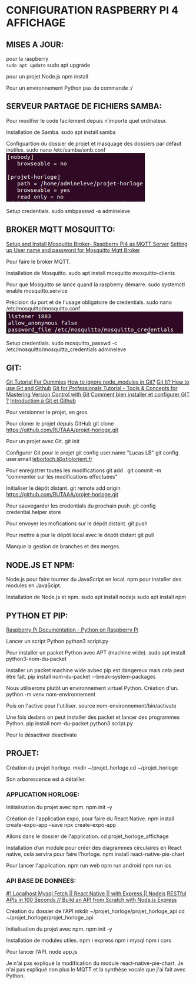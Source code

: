 # CONFIGURATION RASPBERRY PI 4 AFFICHAGE



## MISES A JOUR:

pour la raspberry\
`sudo apt update`
sudo apt upgrade

pour un projet Node.js
npm install

Pour un environnement Python
pas de commande :/



## SERVEUR PARTAGE DE FICHIERS SAMBA:

Pour modifier le code facilement depuis n’importe quel ordinateur.

Installation de Samba.
sudo apt install samba

Configuartion du dossier de projet et masquage des dossiers par défaut inutiles.
sudo nano /etc/samba/smb.conf
![samba conf](images/samba_conf.png)

Setup credentials.
sudo smbpasswd -a admineleve



## BROKER MQTT MOSQUITTO:

[Setup and Install Mosquitto Broker- Raspberry Pi4 as MQTT Server](https://youtu.be/BFyPzC6No8k?si=yaYbwkmueGrIWXSd)
[Setting up User name and password for Mosquitto Mqtt Broker](https://youtu.be/fknowuQJ9MA?si=DsKx_oQQzqU5aEiB)

Pour faire le broker MQTT.

Installation de Mosquitto.
sudo apt install mosquitto mosquitto-clients

Pour que Mosquitto se lance quand la raspberry démarre.
sudo systemctl enable mosquitto.service

Précision du port et de l'usage obligatoire de credentials.
sudo nano /etc/mosquitto/mosquitto.conf
![mosquitto conf](images/mosquitto_conf.png)

Setup credentials.
sudo mosquitto_passwd -c /etc/mosquitto/mosquitto_credentials admineleve



## GIT:

[Git Tutorial For Dummies](https://youtu.be/mJ-qvsxPHpY?si=GAC6qJtvvqqgGeE5)
[How to ignore node_modules in Git?](https://youtu.be/rvndnqFtMM8?si=01Ux7OH_qp97oBZz)
[Git It? How to use Git and Github](https://youtu.be/HkdAHXoRtos?si=RcD2uHCtQeXyChwc)
[Git for Professionals Tutorial - Tools & Concepts for Mastering Version Control with Git](https://youtu.be/Uszj_k0DGsg?si=br6XSmKvCokl0ZO7)
[Comment bien installer et configurer GIT ?](https://youtu.be/b9TGUG8rmeI?si=uTU4FV2dOvlCJBxZ)
[Introduction à Git et Github](https://youtu.be/8bC9M50WT1Q?si=i52kIIFUp5t3arvk)

Pour versionner le projet, en gros.

Pour cloner le projet depuis GitHub
git clone https://github.com/RUTAAA/projet-horloge.git


Pour un projet avec Git.
git init

Configurer Git pour le projet
git config user.name "Lucas LB"
git config user.email leborloch.l@stjolorient.fr

Pour enregistrer toutes les modifications
git add .
git commit -m “commenter sur les modifications effectuées"

Initialiser le dépôt distant.
git remote add origin https://github.com/RUTAAA/projet-horloge.git

Pour sauvegarder les credentials du prochain push.
git config credential.helper store

Pour envoyer les mofications sur le dépôt distant.
git push

Pour mettre à jour le dépôt local avec le dépôt distant
git pull

Manque la gestion de branches et des merges.



## NODE.JS ET NPM:

Node.js pour faire tourner du JavaScript en local.
npm pour installer des modules en JavaScipt.

Installation de Node.js et npm.
sudo apt install nodejs
sudo apt install npm



## PYTHON ET PIP:

[Raspberry Pi Documentation - Python on Raspberry Pi](https://www.raspberrypi.com/documentation/computers/os.html#python-on-raspberry-pi)

Lancer un script Python
python3 script.py

Pour installer un packet Python avec APT (machine wide).
sudo apt install python3-nom-du-packet

Installer un packet machine wide avbec pip est dangereux mais cela peut être fait.
pip install nom-du-packet --break-system-packages

Nous utiliserons plutôt un environnement virtuel Python. Création d'un.
python -m venv nom-environnement

Puis on l'active pour l'utiliser.
source nom-environnement/bin/activate

Une fois dedans on peut installer des packet et lancer des programmes Python.
pip install nom-du-packet
python3 script.py

Pour le désactiver
deactivate





## PROJET:

Création du projet horloge.
mkdir ~/projet_horloge
cd ~/projet_horloge

Son arborescence est à détailler.



### APPLICATION HORLOGE:

Initialisation du projet avec npm.
npm init -y

Création de l'application expo, pour faire du React Native.
npm install create-expo-app –save
npx create-expo-app

Allons dans le dossier de l'application.
cd projet_horloge_affichage

Installation d’un module pour créer des diagrammes circulaires en React native, cela servira pour faire l’horloge.
npm install react-native-pie-chart

Pour lancer l'application.
npm run web
npm run android
npm run ios



### API BASE DE DONNEES:

[#1 Localhost Mysql Fetch || React Native || with Express || Nodejs](https://youtu.be/ztTM50ZuKNo?si=1PKbUbIeFN3MngUk)
[RESTful APIs in 100 Seconds // Build an API from Scratch with Node.js Express](https://youtu.be/-MTSQjw5DrM?si=mDwYJAMdDAM92gAj)

Création du dossier de l'API
mkdir ~/projet_horloge/projet_horloge_api
cd ~/projet_horloge/projet_horloge_api

Initialisation du projet avec npm.
npm init -y

Installation de modules utiles.
npm i express
npm i mysql
npm i cors

Pour lancer l'API.
node app.js





Je n'ai pas expliqué la modification du module react-native-pie-chart.
Je n'ai pas expliqué non plus le MQTT et la synthèse vocale que j'ai fait avec Python.
